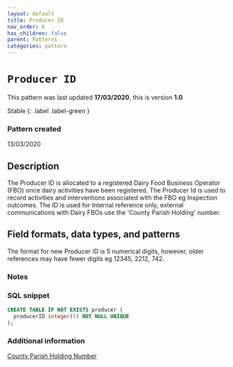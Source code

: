 ```yaml
---
layout: default
title: Producer ID
nav_order: 6
has_children: false
parent: Patterns
categories: pattern
---
```


# `Producer ID`

This pattern was last updated **17/03/2020**, this is version **1.0**

Stable
{: .label .label-green }

### Pattern created

13/03/2020

## Description
The Producer ID is allocated to a registered Dairy Food Business Operator (FBO) once dairy activities have been registered. The Producer Id is used to record activities and interventions associated with the FBO eg Inspection outcomes. The ID is used for Internal reference only, external communications with Dairy FBOs use the 'County Parish Holding' number.

## Field formats, data types, and patterns

The format for new Producer ID is 5 numerical digits, however, older references may have fewer digits eg 12345, 2212, 742.

### Notes

### SQL snippet
```sql
CREATE TABLE IF NOT EXISTS producer (
  producerID integer(5) NOT NULL UNIQUE
);
```

### Additional information
[County Parish Holding Number](docs/patterns/county-parish-holding.md)
